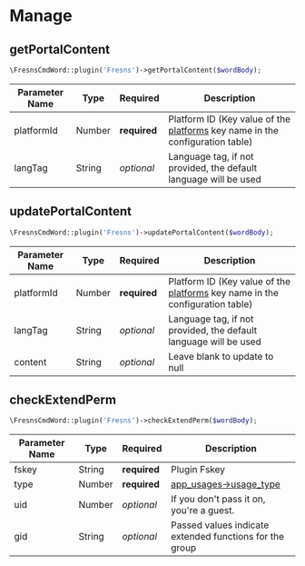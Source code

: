 # Manage

## getPortalContent

```php
\FresnsCmdWord::plugin('Fresns')->getPortalContent($wordBody);
```
| Parameter Name | Type | Required | Description |
| --- | --- | --- | --- |
| platformId | Number | **required** | Platform ID (Key value of the [platforms](../../database/dictionary/platforms.md) key name in the configuration table) |
| langTag | String | *optional* | Language tag, if not provided, the default language will be used |

## updatePortalContent

```php
\FresnsCmdWord::plugin('Fresns')->updatePortalContent($wordBody);
```
| Parameter Name | Type | Required | Description |
| --- | --- | --- | --- |
| platformId | Number | **required** | Platform ID (Key value of the [platforms](../../database/dictionary/platforms.md) key name in the configuration table) |
| langTag | String | *optional* | Language tag, if not provided, the default language will be used |
| content | String | *optional* | Leave blank to update to null |

## checkExtendPerm

```php
\FresnsCmdWord::plugin('Fresns')->checkExtendPerm($wordBody);
```
| Parameter Name | Type | Required | Description |
| --- | --- | --- | --- |
| fskey | String | **required** | Plugin Fskey |
| type | Number | **required** | [app_usages->usage_type](../../database/apps/app-usages.md) |
| uid | Number | *optional* | If you don't pass it on, you're a guest. |
| gid | String | *optional* | Passed values indicate extended functions for the group |
